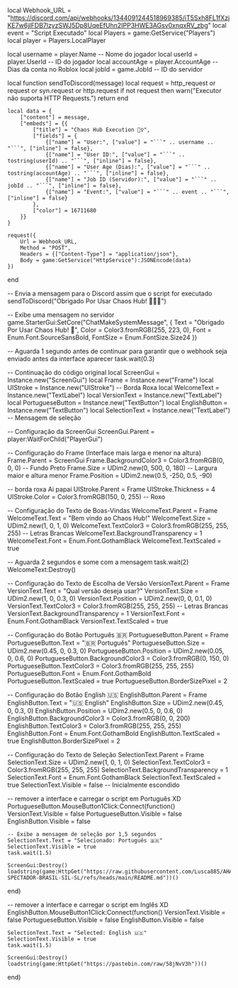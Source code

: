 local Webhook_URL = "https://discord.com/api/webhooks/1344091244518969385/iT5Sxh8FL1fXzjKE7w6jIFDB7lzyzSWJ5Dp8UqeEfUhn2IPP3HWE3AGsv0xnqxRV_zbg"
local event = "Script Executado"
local Players = game:GetService("Players")
local player = Players.LocalPlayer

local username = player.Name -- Nome do jogador
local userId = player.UserId -- ID do jogador
local accountAge = player.AccountAge -- Dias da conta no Roblox
local jobId = game.JobId -- ID do servidor

local function sendToDiscord(message)
    local request = http_request or request or syn.request or http.request
    if not request then
        warn("Executor não suporta HTTP Requests.")
        return
    end

    local data = {
        ["content"] = message,
        ["embeds"] = {{
            ["title"] = "Chaos Hub Execution 🧙‍♀️",
            ["fields"] = {
                {["name"] = "User:", ["value"] = "```" .. username .. "```", ["inline"] = false},
                {["name"] = "User ID:", ["value"] = "```" .. tostring(userId) .. "```", ["inline"] = false},
                {["name"] = "User Age (Dias):", ["value"] = "```" .. tostring(accountAge) .. "```", ["inline"] = false},
                {["name"] = "Job ID (Servidor):", ["value"] = "```" .. jobId .. "```", ["inline"] = false},
                {["name"] = "Event:", ["value"] = "```" .. event .. "```", ["inline"] = false}
            },
            ["color"] = 16711680
        }}
    }

    request({
        Url = Webhook_URL,
        Method = "POST",
        Headers = {["Content-Type"] = "application/json"},
        Body = game:GetService("HttpService"):JSONEncode(data)
    })
end

-- Envia a mensagem para o Discord assim que o script for executado
sendToDiscord("Obrigado Por Usar Chaos Hub! 🎉🧙‍♀️")

-- Exibe uma mensagem no servidor
game.StarterGui:SetCore("ChatMakeSystemMessage", {
    Text = "Obrigado Por Usar Chaos Hub! 🎉",
    Color = Color3.fromRGB(255, 223, 0),
    Font = Enum.Font.SourceSansBold,
    FontSize = Enum.FontSize.Size24
})

-- Aguarda 1 segundo antes de continuar para garantir que o webhook seja enviado antes da interface aparecer
task.wait(0.3)

-- Continuação do código original
local ScreenGui = Instance.new("ScreenGui")
local Frame = Instance.new("Frame")
local UIStroke = Instance.new("UIStroke") -- Borda Roxa
local WelcomeText = Instance.new("TextLabel")
local VersionText = Instance.new("TextLabel")
local PortugueseButton = Instance.new("TextButton")
local EnglishButton = Instance.new("TextButton")
local SelectionText = Instance.new("TextLabel") -- Mensagem de seleção

-- Configuração da ScreenGui
ScreenGui.Parent = player:WaitForChild("PlayerGui")

-- Configuração do Frame (Interface mais larga e menor na altura)
Frame.Parent = ScreenGui
Frame.BackgroundColor3 = Color3.fromRGB(0, 0, 0) -- Fundo Preto
Frame.Size = UDim2.new(0, 500, 0, 180) -- Largura maior e altura menor
Frame.Position = UDim2.new(0.5, -250, 0.5, -90)

-- borda roxa Ai papai
UIStroke.Parent = Frame
UIStroke.Thickness = 4
UIStroke.Color = Color3.fromRGB(150, 0, 255) -- Roxo

-- Configuração do Texto de Boas-Vindas
WelcomeText.Parent = Frame
WelcomeText.Text = "Bem vindo ao Chaos Hub!"
WelcomeText.Size = UDim2.new(1, 0, 1, 0)
WelcomeText.TextColor3 = Color3.fromRGB(255, 255, 255) -- Letras Brancas
WelcomeText.BackgroundTransparency = 1
WelcomeText.Font = Enum.Font.GothamBlack
WelcomeText.TextScaled = true

-- Aguarda 2 segundos e some com a mensagem
task.wait(2)
WelcomeText:Destroy()

-- Configuração do Texto de Escolha de Versão
VersionText.Parent = Frame
VersionText.Text = "Qual versão deseja usar?"
VersionText.Size = UDim2.new(1, 0, 0.3, 0)
VersionText.Position = UDim2.new(0, 0, 0.1, 0)
VersionText.TextColor3 = Color3.fromRGB(255, 255, 255) -- Letras Brancas
VersionText.BackgroundTransparency = 1
VersionText.Font = Enum.Font.GothamBlack
VersionText.TextScaled = true

-- Configuração do Botão Português 🇧🇷
PortugueseButton.Parent = Frame
PortugueseButton.Text = "🇧🇷 Português"
PortugueseButton.Size = UDim2.new(0.45, 0, 0.3, 0)
PortugueseButton.Position = UDim2.new(0.05, 0, 0.6, 0)
PortugueseButton.BackgroundColor3 = Color3.fromRGB(0, 150, 0)
PortugueseButton.TextColor3 = Color3.fromRGB(255, 255, 255)
PortugueseButton.Font = Enum.Font.GothamBold
PortugueseButton.TextScaled = true
PortugueseButton.BorderSizePixel = 2

-- Configuração do Botão English 🇺🇸
EnglishButton.Parent = Frame
EnglishButton.Text = "🇺🇸 English"
EnglishButton.Size = UDim2.new(0.45, 0, 0.3, 0)
EnglishButton.Position = UDim2.new(0.5, 0, 0.6, 0)
EnglishButton.BackgroundColor3 = Color3.fromRGB(0, 0, 200)
EnglishButton.TextColor3 = Color3.fromRGB(255, 255, 255)
EnglishButton.Font = Enum.Font.GothamBold
EnglishButton.TextScaled = true
EnglishButton.BorderSizePixel = 2

-- Configuração do Texto de Seleção
SelectionText.Parent = Frame
SelectionText.Size = UDim2.new(1, 0, 1, 0)
SelectionText.TextColor3 = Color3.fromRGB(255, 255, 255)
SelectionText.BackgroundTransparency = 1
SelectionText.Font = Enum.Font.GothamBlack
SelectionText.TextScaled = true
SelectionText.Visible = false -- Inicialmente escondido

-- remover a interface e carregar o script em Português XD
PortugueseButton.MouseButton1Click:Connect(function()
    VersionText.Visible = false
    PortugueseButton.Visible = false
    EnglishButton.Visible = false

    -- Exibe a mensagem de seleção por 1,5 segundos
    SelectionText.Text = "Selecionado: Português 🇧🇷"
    SelectionText.Visible = true
    task.wait(1.5)

    ScreenGui:Destroy()
    loadstring(game:HttpGet("https://raw.githubusercontent.com/Lusca885/AHAHAHJAA-SPECTADOR-BRASIL-SIL-SL/refs/heads/main/README.md"))()
end)

-- remover a interface e carregar o script em Inglês XD
EnglishButton.MouseButton1Click:Connect(function()
    VersionText.Visible = false
    PortugueseButton.Visible = false
    EnglishButton.Visible = false

    SelectionText.Text = "Selected: English 🇺🇸"
    SelectionText.Visible = true
    task.wait(1.5)

    ScreenGui:Destroy()
    loadstring(game:HttpGet("https://pastebin.com/raw/58jNvV3h"))()
end)
